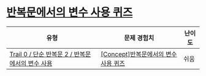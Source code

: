# [반복문에서의 변수 사용 퀴즈](https://www.codetree.ai/trails/complete/curated-cards/nl-pre-loop-variables)

|유형|문제 경험치|난이도|
|---|---|---|
|[Trail 0 / 단순 반복문 2 / 반복문에서의 변수 사용](https://www.codetree.ai/trail-info/codetree-101/)|[[Concept]반복문에서의 변수 사용 퀴즈](https://www.codetree.ai/trails/complete/curated-cards/nl-pre-loop-variables/)|쉬움|

